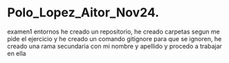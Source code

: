 # Polo_Lopez_Aitor_Nov24.
examen1 entornos
he creado un repositorio, he creado carpetas segun me pide el ejercicio 
y he creado un comando gitignore para que se ignoren, he creado una 
rama secundaria con mi nombre y apellido y procedo a trabajar en ella

